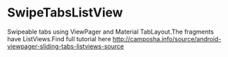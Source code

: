# SwipeTabsListView
Swipeable tabs using ViewPager and Material TabLayout.The fragments have ListViews.Find full tutorial here http://camposha.info/source/android-viewpager-sliding-tabs-listviews-source
